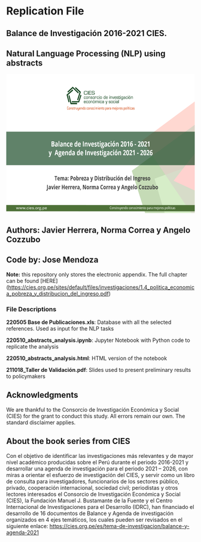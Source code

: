 # Replication File 
## Balance de Investigación 2016-2021 CIES. 
## Natural Language Processing (NLP) using abstracts

<center>
  <img src="https://github.com/acozzubo/balance-CIES-2021/blob/main/cover_CIES.png" alt="drawing" height="370" width="700"/>
</center>

## Authors: Javier Herrera, Norma Correa y Angelo Cozzubo
## Code by: Jose Mendoza 

**Note:** this repository only stores the electronic appendix. The full chapter can be found [HERE] (https://cies.org.pe/sites/default/files/investigaciones/1.4_politica_economica_pobreza_y_distribucion_del_ingreso.pdf) 

### File Descriptions

**220505 Base de Publicaciones.xls**: Database with all the selected references. Used as input for the NLP tasks

**220510_abstracts_analysis.ipynb**: Jupyter Notebook with Python code to replicate the analysis 

**220510_abstracts_analysis.html**: HTML version of the notebook 

**211018_Taller de Validación.pdf**: Slides used to present preliminary  results to policymakers

## Acknowledgments

We are thankful to the Consorcio de Investigación Económica y Social (CIES) for the grant to conduct this study. All errors remain our own. The standard disclaimer applies. 

## About the book series from CIES

Con el objetivo de identificar las investigaciones más relevantes y de mayor nivel académico producidas sobre el Perú durante el periodo 2016-2021 y desarrollar una agenda de investigación para el periodo 2021 – 2026, con miras a orientar el esfuerzo de investigación del CIES, y servir como un libro de consulta para investigadores, funcionarios de los sectores público, privado, cooperación internacional, sociedad civil; periodistas y otros lectores interesados el Consorcio de Investigación Económica y Social (CIES), la Fundación Manuel J. Bustamante de la Fuente y el Centro Internacional de Investigaciones para el Desarrollo (IDRC), han financiado el desarrollo de 16 documentos de Balance y Agenda de investigación organizados en 4 ejes temáticos, los cuales pueden ser revisados en el siguiente enlace: https://cies.org.pe/es/tema-de-investigacion/balance-y-agenda-2021
